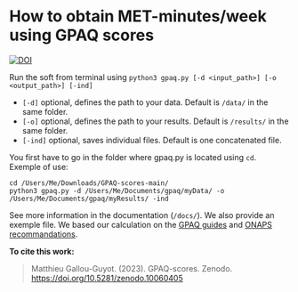 # How to obtain MET-minutes/week using GPAQ scores

[![DOI](https://zenodo.org/badge/DOI/10.5281/zenodo.13895456.svg)](https://doi.org/10.5281/zenodo.13895456)


Run the soft from terminal using ```python3 gpaq.py [-d <input_path>] [-o <output_path>] [-ind]```  

- `[-d]` optional, defines the path to your data. Default is `/data/` in the same folder.  
- `[-o]` optional, defines the path to your results. Default is `/results/` in the same folder.  
- `[-ind]` optional, saves individual files. Default is one concatenated file.  

You first have to go in the folder where gpaq.py is located using `cd`. Exemple of use: 

```shell
cd /Users/Me/Downloads/GPAQ-scores-main/
python3 gpaq.py -d /Users/Me/Documents/gpaq/myData/ -o /Users/Me/Documents/gpaq/myResults/ -ind
```

See more information in the documentation (`/docs/`). We also provide an exemple file. We based our calculation on the [GPAQ guides](https://www.who.int/docs/default-source/ncds/ncd-surveillance/gpaq-analysis-guide.pdf) and [ONAPS recommandations](https://onaps.fr/wp-content/uploads/2020/10/Interpre%CC%81tation-GPAQ.pdf).

**To cite this work:**
> Matthieu Gallou-Guyot. (2023). GPAQ-scores. Zenodo. https://doi.org/10.5281/zenodo.10060405  